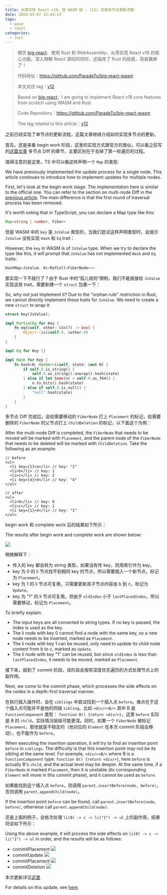 ```yaml
---
title: 从零实现 React v18，但 WASM 版 - [12] 实现多节点更新流程
date: 2024-05-07 15:43:13
tags:
  - wasm
  - react
categories:
  - rust
---
```


> 模仿 [big-react](https://github.com/BetaSu/big-react)，使用 Rust 和 WebAssembly，从零实现 React v18 的核心功能。深入理解 React 源码的同时，还锻炼了 Rust 的技能，简直赢麻了！
>
> 代码地址：https://github.com/ParadeTo/big-react-wasm
>
> 本文对应 tag：[v12](https://github.com/ParadeTo/big-react-wasm/tree/v12)

> Based on [big-react](https://github.com/BetaSu/big-react)，I am going to implement React v18 core features from scratch using WASM and Rust.
>
> Code Repository：https://github.com/ParadeTo/big-react-wasm
>
> The tag related to this article：[v12](https://github.com/ParadeTo/big-react-wasm/tree/v12)

之前已经实现了单节点的更新流程，这篇文章继续介绍如何实现多节点的更新。

首先，还是来看 begin work 阶段，这里的实现方式跟官方的类似，可以看之前写的[这篇文章](/2021/03/08/react-reconcile-diff/) 多节点 Diff 的章节，主要区别在于去掉了第一轮遍历的过程。

值得注意的是这里，TS 中可以像这样声明一个 `Map` 的类型:

We have previously implemented the update process for a single node. This article continues to introduce how to implement updates for multiple nodes.

First, let's look at the begin work stage. The implementation here is similar to the official one. You can refer to the section on multi-node Diff in the [previous article](https://www.paradeto.com/2021/03/08/react-reconcile-diff/). The main difference is that the first round of traversal process has been removed.

It's worth noting that in TypeScript, you can declare a Map type like this:

```ts
Map<string | number, Fiber>
```

但是 WASM 中的 `key` 是 `JsValue` 类型的，当我们尝试这样声明类型时，会提示 `JsValue` 没有实现 `Hash` 和 `Eq` trait：

However, the `key` in WASM is of `JsValue` type. When we try to declare the type like this, it will prompt that `JsValue` has not implemented `Hash` and `Eq` traits:

```rust
HashMap<JsValue, Rc<RefCell<FiberNode>>>
```

那实现一下不就行了？由于 Rust 中的“孤儿规则”限制，我们不能直接给 `JsValue` 实现这些 trait，需要新建一个 `struct` 包裹一下：

So, why not just implement it? Due to the "orphan rule" restriction in Rust, we cannot directly implement these traits for `JsValue`. We need to create a new `struct` to wrap it:

```rust
struct Key(JsValue);

impl PartialEq for Key {
    fn eq(&self, other: &Self) -> bool {
        Object::is(&self.0, &other.0)
    }
}

impl Eq for Key {}

impl Hash for Key {
    fn hash<H: Hasher>(&self, state: &mut H) {
        if self.0.is_string() {
            self.0.as_string().unwrap().hash(state)
        } else if let Some(n) = self.0.as_f64() {
            n.to_bits().hash(state)
        } else if self.0.is_null() {
            "null".hash(state)
        }
    }
}
```

多节点 Diff 完成后，会给需要移动的 `FiberNode` 打上 `Placement` 的标记，给需要删除的 `FiberNode` 的父节点打上 `ChildDeletion` 的标记，以下面这个为例：

After the multi-node Diff is completed, the `FiberNode` that needs to be moved will be marked with `Placement`, and the parent node of the `FiberNode` that needs to be deleted will be marked with `ChildDeletion`. Take the following as an example:

```
// before
<ul>
  <li key={1}>a</li> // key: "1"
  <li>b</li> // key: 1
  <li>c</li> // key: 2
  <li key={4}>d</li> // key: "4"
</ul>

// after
<ul>
  <li>b</li> // key: 0
  <li>c</li> // key: 1
  <li key={1}>d</li> // key: "1"
</ul>
```

begin work 和 complete work 后的结果如下所示：

The results after begin work and complete work are shown below:

![](./big-react-wasm-12/1.png)

稍微解释下：

- 传入的 key 都会转为 string 类型，如果没有传 key，则用索引作为 key。
- key 为 0 的 li 节点找不到相同 key 的节点，所以需要插入一个新节点，标记为 `Placement`。
- key 为 1 的 li 节点可复用，只需要更新其子节点内容由 b 到 c，标记为 `Update`。
- key 为 "1" 的 li 节点可复用，但由于 `oldIndex` 小于 `lastPlacedIndex`，所以需要移动，标记为 `Placement`。

To briefly explain:

- The input keys are all converted to string types. If no key is passed, the index is used as the key.
- The li node with key 0 cannot find a node with the same key, so a new node needs to be inserted, marked as `Placement`.
- The li node with key 1 can be reused, only need to update its child node content from b to c, marked as `Update`.
- The li node with key "1" can be reused, but since `oldIndex` is less than `lastPlacedIndex`, it needs to be moved, marked as `Placement`.

接下来，就到了 commit 阶段，该阶段会按照深度优先遍历的方式处理节点上的副作用。

Next, we come to the commit phase, which processes the side effects on the nodes in a depth-first traversal manner.

在执行插入操作时，会在 `siblings` 中尝试找到一个插入点 `before`。难点在于这个插入点可能并不是他的同级 `sibling`。比如 `<div/><B/>` 其中 B 是 `FunctionComponent` 类型： `function B() {return <div/>}`，这里 `before` 实际是 B 的 `child`，实际情况层级可能更深。同时，如果一个 `FiberNode` 被标记 `Placement`，那他就是不稳定的（他对应的 `Element` 在本次 commit 阶段会移动），也不能作为 `before`。

When executing the insertion operation, it will try to find an insertion point `before` in `siblings`. The difficulty is that this insertion point may not be its sibling at the same level. For example, `<div/><B/>` where B is a `FunctionComponent` type: `function B() {return <div/>}`, here `before` is actually B's `child`, and the actual level may be deeper. At the same time, if a `FiberNode` is marked `Placement`, then it is unstable (its corresponding `Element` will move in this commit phase), and it cannot be used as `before`.

如果能找到这个插入点 `before`，则调用 `parent.insertBefore(node, before)`，否则调用 `parent.appendChild(node)`。

If the insertion point `before` can be found, call `parent.insertBefore(node, before)`, otherwise call `parent.appendChild(node)`.

还是上面的例子，会依次处理 `li(0) -> c -> li("1") -> ul` 上的副作用，结果将会如下所示：

Using the above example, it will process the side effects on `li(0) -> c -> li("1") -> ul` in order, and the results will be as follows:

- commitPlacement
  ![](./big-react-wasm-12/2.png)
- commitUpdate
  ![](./big-react-wasm-12/3.png)
- commitPlacement
  ![](./big-react-wasm-12/4.png)
- commitDeletion
  ![](./big-react-wasm-12/5.png)

本次更新详见[这里](https://github.com/ParadeTo/big-react-wasm/pull/11)

For details on this update, see [here](https://github.com/ParadeTo/big-react-wasm/pull/11).
